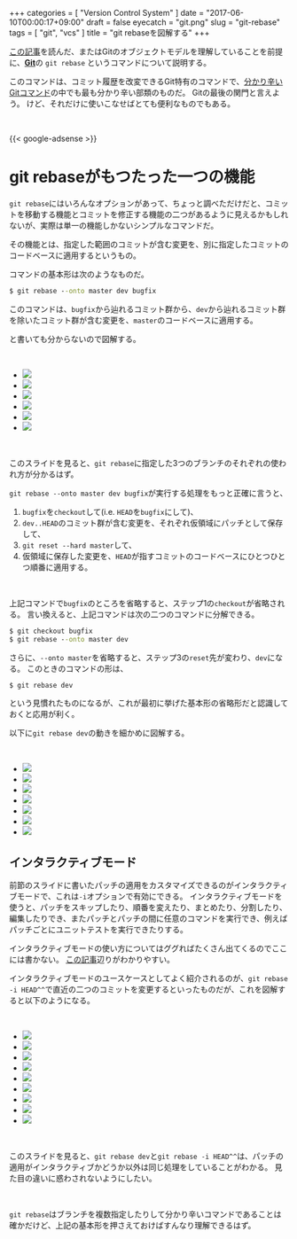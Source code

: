 +++
categories = [ "Version Control System" ]
date = "2017-06-10T00:00:17+09:00"
draft = false
eyecatch = "git.png"
slug = "git-rebase"
tags = [ "git", "vcs" ]
title = "git rebaseを図解する"
+++

[この記事](https://www.kaitoy.xyz/2015/12/27/git-repository/)を読んだ、またはGitのオブジェクトモデルを理解していることを前提に、[__Git__](https://git-scm.com/)の `git rebase` というコマンドについて説明する。

このコマンドは、コミット履歴を改変できるGit特有のコマンドで、[分かり辛いGitコマンド](http://qiita.com/kaitoy/items/ed22474837b943eb6d97)の中でも最も分かり辛い部類のものだ。
Gitの最後の関門と言えよう。
けど、それだけに使いこなせばとても便利なものでもある。

<br>

{{< google-adsense >}}

# git rebaseがもつたった一つの機能
`git rebase`にはいろんなオプションがあって、ちょっと調べただけだと、コミットを移動する機能とコミットを修正する機能の二つがあるように見えるかもしれないが、実際は単一の機能しかないシンプルなコマンドだ。

その機能とは、指定した範囲のコミットが含む変更を、別に指定したコミットのコードベースに適用するというもの。

コマンドの基本形は次のようなものだ。

```cmd
$ git rebase --onto master dev bugfix
```

このコマンドは、`bugfix`から辿れるコミット群から、`dev`から辿れるコミット群を除いたコミット群が含む変更を、`master`のコードベースに適用する。

と書いても分からないので図解する。

<br>

<ul class="bxslider">
  <li><img src="/images/git-rebase/git_rebase/スライド1.PNG" /></li>
  <li><img src="/images/git-rebase/git_rebase/スライド2.PNG" /></li>
  <li><img src="/images/git-rebase/git_rebase/スライド3.PNG" /></li>
  <li><img src="/images/git-rebase/git_rebase/スライド4.PNG" /></li>
  <li><img src="/images/git-rebase/git_rebase/スライド5.PNG" /></li>
  <li><img src="/images/git-rebase/git_rebase/スライド6.PNG" /></li>
</ul>

<br>

このスライドを見ると、`git rebase`に指定した3つのブランチのそれぞれの使われ方が分かるはず。

`git rebase --onto master dev bugfix`が実行する処理をもっと正確に言うと、

1. `bugfix`を`checkout`して(i.e. `HEAD`を`bugfix`にして)、
2. `dev..HEAD`のコミット群が含む変更を、それぞれ仮領域にパッチとして保存して、
3. `git reset --hard master`して、
4. 仮領域に保存した変更を、`HEAD`が指すコミットのコードベースにひとつひとつ順番に適用する。

<br>

上記コマンドで`bugfix`のところを省略すると、ステップ1の`checkout`が省略される。
言い換えると、上記コマンドは次の二つのコマンドに分解できる。

```cmd
$ git checkout bugfix
$ git rebase --onto master dev
```

さらに、`--onto master`を省略すると、ステップ3の`reset`先が変わり、`dev`になる。
このときのコマンドの形は、

```cmd
$ git rebase dev
```

という見慣れたものになるが、これが最初に挙げた基本形の省略形だと認識しておくと応用が利く。

以下に`git rebase dev`の動きを細かめに図解する。

<br>

<ul class="bxslider">
  <li><img src="/images/git-rebase/git_rebase_short/スライド1.PNG" /></li>
  <li><img src="/images/git-rebase/git_rebase_short/スライド2.PNG" /></li>
  <li><img src="/images/git-rebase/git_rebase_short/スライド3.PNG" /></li>
  <li><img src="/images/git-rebase/git_rebase_short/スライド4.PNG" /></li>
  <li><img src="/images/git-rebase/git_rebase_short/スライド5.PNG" /></li>
  <li><img src="/images/git-rebase/git_rebase_short/スライド6.PNG" /></li>
  <li><img src="/images/git-rebase/git_rebase_short/スライド7.PNG" /></li>
</ul>

## インタラクティブモード
前節のスライドに書いたパッチの適用をカスタマイズできるのがインタラクティブモードで、これは`-i`オプションで有効にできる。
インタラクティブモードを使うと、パッチをスキップしたり、順番を変えたり、まとめたり、分割したり、編集したりでき、またパッチとパッチの間に任意のコマンドを実行でき、例えばパッチごとにユニットテストを実行できたりする。

インタラクティブモードの使い方についてはググればたくさん出てくるのでここには書かない。
[この記事](http://tkengo.github.io/blog/2013/05/16/git-rebase-reference/)辺りがわかりやすい。

インタラクティブモードのユースケースとしてよく紹介されるのが、`git rebase -i HEAD^^`で直近の二つのコミットを変更するといったものだが、これを図解すると以下のようになる。

<br>

<ul class="bxslider">
  <li><img src="/images/git-rebase/git_rebase_interactive/スライド1.PNG" /></li>
  <li><img src="/images/git-rebase/git_rebase_interactive/スライド2.PNG" /></li>
  <li><img src="/images/git-rebase/git_rebase_interactive/スライド3.PNG" /></li>
  <li><img src="/images/git-rebase/git_rebase_interactive/スライド4.PNG" /></li>
  <li><img src="/images/git-rebase/git_rebase_interactive/スライド5.PNG" /></li>
  <li><img src="/images/git-rebase/git_rebase_interactive/スライド6.PNG" /></li>
  <li><img src="/images/git-rebase/git_rebase_interactive/スライド7.PNG" /></li>
  <li><img src="/images/git-rebase/git_rebase_interactive/スライド8.PNG" /></li>
  <li><img src="/images/git-rebase/git_rebase_interactive/スライド9.PNG" /></li>
</ul>

<br>

このスライドを見ると、`git rebase dev`と`git rebase -i HEAD^^`は、パッチの適用がインタラクティブかどうか以外は同じ処理をしていることがわかる。
見た目の違いに惑わされないようにしたい。

<br>

`git rebase`はブランチを複数指定したりして分かり辛いコマンドであることは確かだけど、上記の基本形を押さえておけばすんなり理解できるはず。
